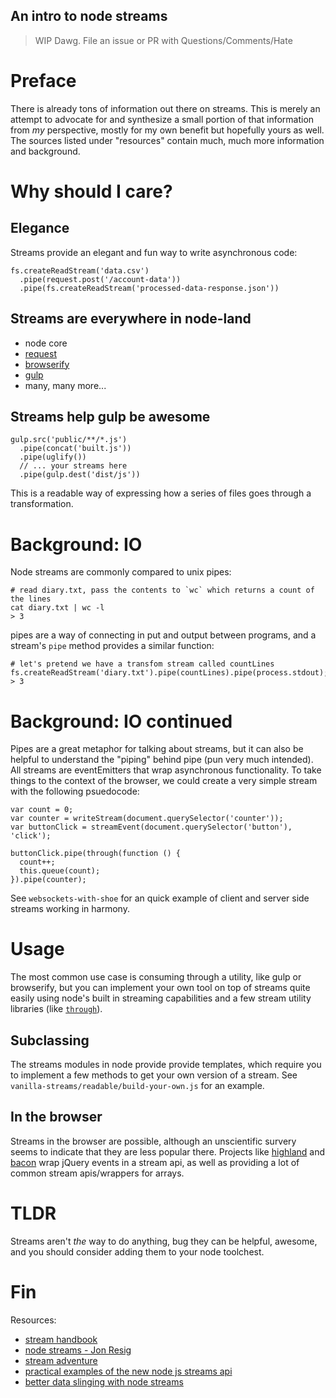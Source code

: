 An intro to node streams
---

> WIP Dawg. File an issue or PR with Questions/Comments/Hate

# Preface

There is already tons of information out there on streams. This is merely an attempt to advocate for and synthesize a small portion of that information from _my_ perspective, mostly for my own benefit but hopefully yours as well. The sources listed under "resources" contain much, much more information and background.

# Why should I care?

## Elegance

Streams provide an elegant and fun way to write asynchronous code:

    fs.createReadStream('data.csv')
      .pipe(request.post('/account-data'))
      .pipe(fs.createReadStream('processed-data-response.json'))


## Streams are everywhere in node-land

  - node core
  - [request](https://github.com/request/request)
  - [browserify](https://github.com/substack/node-browserify)
  - [gulp](https://github.com/gulpjs/gulp)
  - many, many more...

## Streams help gulp be awesome

    gulp.src('public/**/*.js')
      .pipe(concat('built.js'))
      .pipe(uglify())
      // ... your streams here
      .pipe(gulp.dest('dist/js'))

This is a readable way of expressing how a series of files goes through a transformation.

# Background: IO

Node streams are commonly compared to unix pipes:

    # read diary.txt, pass the contents to `wc` which returns a count of the lines
    cat diary.txt | wc -l
    > 3

pipes are a way of connecting in put and output between programs, and a stream's `pipe` method provides a similar function:

    # let's pretend we have a transfom stream called countLines
    fs.createReadStream('diary.txt').pipe(countLines).pipe(process.stdout);
    > 3

# Background: IO continued

Pipes are a great metaphor for talking about streams, but it can also be helpful to understand the "piping" behind pipe (pun very much intended). All streams are eventEmitters that wrap asynchronous functionality. To take things to the context of the browser, we could create a very simple stream with the following psuedocode:

    var count = 0;
    var counter = writeStream(document.querySelector('counter'));
    var buttonClick = streamEvent(document.querySelector('button'), 'click');

    buttonClick.pipe(through(function () {
      count++;
      this.queue(count);
    }).pipe(counter);

See `websockets-with-shoe` for an quick example of client and server side streams working in harmony.

# Usage

The most common use case is consuming through a utility, like gulp or browserify, but you can implement your own tool on top of streams quite easily using node's built in streaming capabilities and a few stream utility libraries (like [`through`](https://github.com/rvagg/through2)).

## Subclassing

The streams modules in node provide provide templates, which require you to implement a few methods to get your own version of a stream. See `vanilla-streams/readable/build-your-own.js` for an example.

## In the browser

Streams in the browser are possible, although an unscientific survery seems to indicate that they are less popular there. Projects like [highland](http://highlandjs.org/) and [bacon](https://baconjs.github.io/) wrap jQuery events in a stream api, as well as providing a lot of common stream apis/wrappers for arrays.

# TLDR

Streams aren't _the_ way to do anything, bug they can be helpful, awesome, and you should consider adding them to your node toolchest.

# Fin

Resources:

- [stream handbook](https://github.com/substack/stream-handbook)
- [node streams - Jon Resig](http://nodestreams.com/)
- [stream adventure](https://github.com/substack/stream-adventure)
- [practical examples of the new node js streams api](http://strongloop.com/strongblog/practical-examples-of-the-new-node-js-streams-api/)
- [better data slinging with node streams](http://loose-bits.com/2012/08/02/nodejs-read-write-streams-pipes.html)
